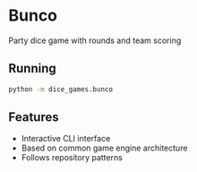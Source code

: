 # Bunco

Party dice game with rounds and team scoring

## Running

```bash
python -m dice_games.bunco
```

## Features

- Interactive CLI interface
- Based on common game engine architecture
- Follows repository patterns
